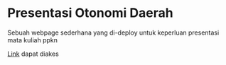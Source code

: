 # Presentasi Otonomi Daerah
Sebuah webpage sederhana yang di-deploy untuk keperluan presentasi mata kuliah ppkn

[Link](https://github.com/jordiyapz/presentasi-otonomi-daerah.git) dapat diakes
